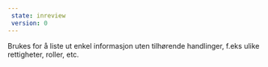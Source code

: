 ```yaml
---
 state: inreview
 version: 0
---
```

Brukes for å liste ut enkel informasjon uten tilhørende handlinger, f.eks ulike rettigheter, roller, etc.

